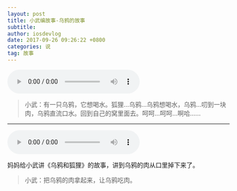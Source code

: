 ```yaml
---
layout: post
title: 小武编故事-乌鸦的故事
subtitle: 
author: iosdevlog
date: 2017-09-26 09:26:22 +0800
categories: 说
tag: 故事
---
```


<audio controls="controls">
    <source src="https://firebasestorage.googleapis.com/v0/b/growth15-a8c59.appspot.com/o/2017%2F09%2F26%2Fcrow_story.mp3?alt=media&token=d8b0c564-3eca-4cf1-b552-767635821e4d" type="audio/mpeg" />
您的浏览器不支持播放音频
</audio>

> 小武：有一只乌鸦，它想喝水。狐狸...乌鸦...乌鸦想喝水，乌鸦...叨到一块肉，乌鸦直流口水。回到自己的窝里面去。呵呵...呵呵...啊哈......

---

<audio controls="controls">
    <source src="https://firebasestorage.googleapis.com/v0/b/growth15-a8c59.appspot.com/o/2017%2F09%2F26%2Fcrow.mp3?alt=media&token=4c0c33d3-fa19-432b-9117-71fd1553754f" type="audio/mpeg" />
您的浏览器不支持播放音频
</audio>

妈妈给小武讲《乌鸦和狐狸》的故事，讲到乌鸦的肉从口里掉下来了。

> 小武：把乌鸦的肉拿起来，让乌鸦吃肉。
